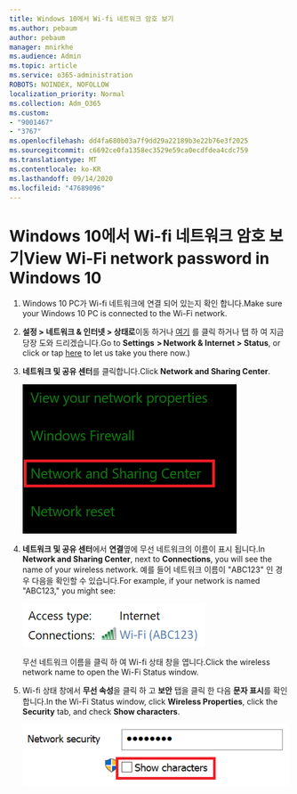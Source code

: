 ```yaml
---
title: Windows 10에서 Wi-fi 네트워크 암호 보기
ms.author: pebaum
author: pebaum
manager: mnirkhe
ms.audience: Admin
ms.topic: article
ms.service: o365-administration
ROBOTS: NOINDEX, NOFOLLOW
localization_priority: Normal
ms.collection: Adm_O365
ms.custom:
- "9001467"
- "3767"
ms.openlocfilehash: dd4fa680b03a7f9dd29a22189b3e22b76e3f2025
ms.sourcegitcommit: c6692ce0fa1358ec3529e59ca0ecdfdea4cdc759
ms.translationtype: MT
ms.contentlocale: ko-KR
ms.lasthandoff: 09/14/2020
ms.locfileid: "47689096"
---
```

# <a name="view-wi-fi-network-password-in-windows-10"></a><span data-ttu-id="0dcfd-102">Windows 10에서 Wi-fi 네트워크 암호 보기</span><span class="sxs-lookup"><span data-stu-id="0dcfd-102">View Wi-Fi network password in Windows 10</span></span>

1. <span data-ttu-id="0dcfd-103">Windows 10 PC가 Wi-fi 네트워크에 연결 되어 있는지 확인 합니다.</span><span class="sxs-lookup"><span data-stu-id="0dcfd-103">Make sure your Windows 10 PC is connected to the Wi-Fi network.</span></span>

2. <span data-ttu-id="0dcfd-104">**설정 > 네트워크 & 인터넷 > 상태로**이동 하거나 [여기](ms-settings:network?activationSource=GetHelp) 를 클릭 하거나 탭 하 여 지금 당장 도와 드리겠습니다.</span><span class="sxs-lookup"><span data-stu-id="0dcfd-104">Go to **Settings  > Network & Internet  > Status**, or click or tap [here](ms-settings:network?activationSource=GetHelp) to let us take you there now.)</span></span>

3. <span data-ttu-id="0dcfd-105">**네트워크 및 공유 센터**를 클릭합니다.</span><span class="sxs-lookup"><span data-stu-id="0dcfd-105">Click **Network and Sharing Center**.</span></span>

    ![네트워크 및 공유 센터](media/network-sharing-center.png)

4. <span data-ttu-id="0dcfd-107">**네트워크 및 공유 센터**에서 **연결**옆에 무선 네트워크의 이름이 표시 됩니다.</span><span class="sxs-lookup"><span data-stu-id="0dcfd-107">In **Network and Sharing Center**, next to **Connections**, you will see the name of your wireless network.</span></span> <span data-ttu-id="0dcfd-108">예를 들어 네트워크 이름이 "ABC123" 인 경우 다음을 확인할 수 있습니다.</span><span class="sxs-lookup"><span data-stu-id="0dcfd-108">For example, if your network is named "ABC123," you might see:</span></span>

    ![네트워크 연결](media/network-connections.png)

    <span data-ttu-id="0dcfd-110">무선 네트워크 이름을 클릭 하 여 Wi-fi 상태 창을 엽니다.</span><span class="sxs-lookup"><span data-stu-id="0dcfd-110">Click the wireless network name to open the Wi-Fi Status window.</span></span> 

5. <span data-ttu-id="0dcfd-111">Wi-fi 상태 창에서 **무선 속성**을 클릭 하 고 **보안** 탭을 클릭 한 다음 **문자 표시**를 확인 합니다.</span><span class="sxs-lookup"><span data-stu-id="0dcfd-111">In the Wi-Fi Status window, click **Wireless Properties**, click the **Security** tab, and check **Show characters**.</span></span>

    ![Wi-fi 암호 문자를 표시 합니다.](media/show-password-characters.png)

